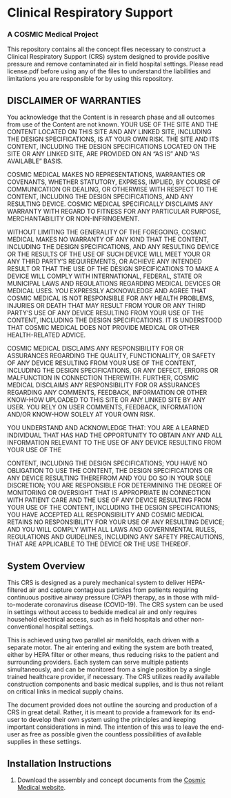 # Clinical Respiratory Support

### A COSMIC Medical Project

This repository contains all the concept files necessary to construct a Clinical Respiratory Support (CRS) system designed to provide positive pressure and remove contaminated air in field hospital settings. Please read license.pdf before using any of the files to understand the liabilities and limitations you are responsible for by using this repository.

## DISCLAIMER OF WARRANTIES
You acknowledge that the Content is in research phase and all outcomes from use of the Content are not known. YOUR USE OF THE SITE AND THE CONTENT LOCATED ON THIS SITE AND ANY LINKED SITE, INCLUDING THE DESIGN SPECIFICATIONS, IS AT YOUR OWN RISK. THE SITE AND ITS CONTENT, INCLUDING THE DESIGN SPECIFICATIONS LOCATED ON THE SITE OR ANY LINKED SITE, ARE PROVIDED ON AN “AS IS” AND “AS AVAILABLE” BASIS.



COSMIC MEDICAL MAKES NO REPRESENTATIONS, WARRANTIES OR COVENANTS, WHETHER STATUTORY, EXPRESS, IMPLIED, BY COURSE OF COMMUNICATION OR DEALING, OR OTHERWISE WITH RESPECT TO THE CONTENT, INCLUDING THE DESIGN SPECIFICATIONS, AND ANY RESULTING DEVICE. COSMIC MEDICAL SPECIFICALLY DISCLAIMS ANY WARRANTY WITH REGARD TO FITNESS FOR ANY PARTICULAR PURPOSE, MERCHANTABILITY OR NON-INFRINGEMENT. 



WITHOUT LIMITING THE GENERALITY OF THE FOREGOING, COSMIC MEDICAL MAKES NO WARRANTY OF ANY KIND THAT THE CONTENT, INCLUDING THE DESIGN SPECIFICATIONS, AND ANY RESULTING DEVICE OR THE RESULTS OF THE USE OF SUCH DEVICE WILL MEET YOUR OR ANY THIRD PARTY’S REQUIREMENTS, OR ACHIEVE ANY INTENDED RESULT OR THAT THE USE OF THE DESIGN SPECIFICATIONS TO MAKE A DEVICE WILL COMPLY WITH INTERNATIONAL, FEDERAL, STATE OR MUNICIPAL LAWS AND REGULATIONS REGARDING MEDICAL DEVICES OR MEDICAL USES. YOU EXPRESSLY ACKNOWLEDGE AND AGREE THAT COSMIC MEDICAL IS NOT RESPONSIBLE FOR ANY HEALTH PROBLEMS, INJURIES OR DEATH THAT MAY RESULT FROM YOUR OR ANY THIRD PARTY’S USE OF ANY DEVICE RESULTING FROM YOUR USE OF THE CONTENT, INCLUDING THE DESIGN SPECIFICATIONS. IT IS UNDERSTOOD THAT COSMIC MEDICAL DOES NOT PROVIDE MEDICAL OR OTHER HEALTH-RELATED ADVICE.



COSMIC MEDICAL DISCLAIMS ANY RESPONSIBILITY FOR OR ASSURANCES REGARDING THE QUALITY, FUNCTIONALITY, OR SAFETY OF ANY DEVICE RESULTING FROM YOUR USE OF THE CONTENT, INCLUDING THE DESIGN SPECIFICATIONS, OR ANY DEFECT, ERRORS OR MALFUNCTION IN CONNECTION THEREWITH. FURTHER, COSMIC MEDICAL DISCLAIMS ANY RESPONSIBILITY FOR OR ASSURANCES REGARDING ANY COMMENTS, FEEDBACK, INFORMATION OR OTHER KNOW-HOW UPLOADED TO THIS SITE OR ANY LINKED SITE BY ANY USER. YOU RELY ON USER COMMENTS, FEEDBACK, INFORMATION AND/OR KNOW-HOW SOLELY AT YOUR OWN RISK.



YOU UNDERSTAND AND ACKNOWLEDGE THAT: YOU ARE A LEARNED INDIVIDUAL THAT HAS HAD THE OPPORTUNITY TO OBTAIN ANY AND ALL INFORMATION RELEVANT TO THE USE OF ANY DEVICE RESULTING FROM YOUR USE OF THE

CONTENT, INCLUDING THE DESIGN SPECIFICATIONS; YOU HAVE NO OBLIGATION TO USE THE CONTENT, THE DESIGN SPECIFICATIONS OR ANY DEVICE RESULTING THEREFROM AND YOU DO SO IN YOUR SOLE DISCRETION; YOU ARE RESPONSIBLE FOR DETERMINING THE DEGREE OF MONITORING OR OVERSIGHT THAT IS APPROPRIATE IN CONNECTION WITH PATIENT CARE AND THE USE OF ANY DEVICE RESULTING FROM YOUR USE OF THE CONTENT, INCLUDING THE DESIGN SPECIFICATIONS; YOU HAVE ACCEPTED ALL RESPONSIBILITY AND COSMIC MEDICAL RETAINS NO RESPONSIBILITY FOR YOUR USE OF ANY RESULTING DEVICE; AND YOU WILL COMPLY WITH ALL LAWS AND GOVERNMENTAL RULES, REGULATIONS AND GUIDELINES, INCLUDING ANY SAFETY PRECAUTIONS, THAT ARE APPLICABLE TO THE DEVICE OR THE USE THEREOF.

## System Overview
This CRS is designed as a purely mechanical system to deliver HEPA-filtered air and capture contagious particles from patients requiring continuous positive airway pressure (CPAP) therapy, as in those with mild-to-moderate coronavirus disease (COVID-19). The CRS system can be used in settings without access to bedside medical air and only requires household electrical access, such as in field hospitals and other non-conventional hospital settings.

This is achieved using two parallel air manifolds, each driven with a separate motor. The air entering and exiting the system are both treated, either by HEPA filter or other means, thus reducing risks to the patient and surrounding providers. Each system can serve multiple patients simultaneously, and can be monitored from a single position by a single trained healthcare provider, if necessary. The CRS utilizes readily available construction components and basic medical supplies, and is thus not reliant on critical links in medical supply chains.

The document provided does not outline the sourcing and production of a CRS in great detail. Rather, it is meant to provide a framework for its end-user to develop their own system using the principles and keeping important considerations in mind. The intention of this was to leave the end-user as free as possible given the countless possibilities of available supplies in these settings.

## Installation Instructions
1. Download the assembly and concept documents from the [Cosmic Medical website](https://cosmicmedical.ca/crs-31819-warnings-and-disclaimers).
